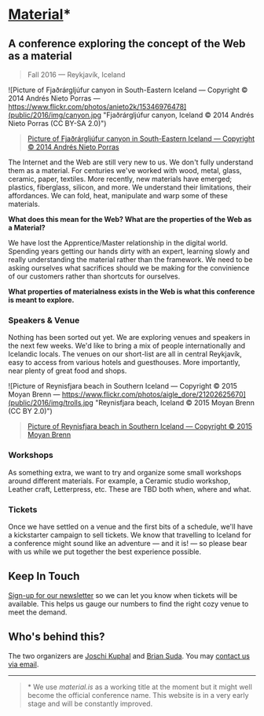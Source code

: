 # [Material](https://web.material.is)*
## A conference exploring the concept of the Web as a material

> Fall 2016 — Reykjavík, Iceland

![Picture of Fjaðrárgljúfur canyon in South-Eastern Iceland — Copyright © 2014 Andrés Nieto Porras — https://www.flickr.com/photos/anieto2k/15346976478](public/2016/img/canyon.jpg "Fjaðrárgljúfur canyon, Iceland © 2014 Andrés Nieto Porras (CC BY-SA 2.0)")
> [Picture of Fjaðrárgljúfur canyon in South-Eastern Iceland — Copyright © 2014 Andrés Nieto Porras](https://www.flickr.com/photos/anieto2k/15346976478)

The Internet and the Web are still very new to us. We don't fully understand them as a material. For centuries we've worked with wood, metal, glass, ceramic, paper, textiles. More recently, new materials have emerged; plastics, fiberglass, silicon, and more. We understand their limitations, their affordances. We can fold, heat, manipulate and warp some of these materials.

**What does this mean for the Web? What are the properties of the Web as a Material?**

We have lost the Apprentice/Master relationship in the digital world. Spending years getting our hands dirty with an expert, learning slowly and really understanding the material rather than the framework. We need to be asking ourselves what sacrifices should we be making for the convinience of our customers rather than shortcuts for ourselves.

**What properties of materialness exists in the Web is what this conference is meant to explore.**

### Speakers & Venue
Nothing has been sorted out yet. We are exploring venues and speakers in the next few weeks. We'd like to bring a mix of people internationally and Icelandic locals. The venues on our short-list are all in central Reykjavík, easy to access from various hotels and guesthouses. More importantly, near plenty of great food and shops.

![Picture of Reynisfjara beach in Southern Iceland — Copyright © 2015 Moyan Brenn — https://www.flickr.com/photos/aigle_dore/21202625670](public/2016/img/trolls.jpg "Reynisfjara beach, Iceland © 2015 Moyan Brenn (CC BY 2.0)")
> [Picture of Reynisfjara beach in Southern Iceland — Copyright © 2015 Moyan Brenn](https://www.flickr.com/photos/aigle_dore/21202625670)

### Workshops
As something extra, we want to try and organize some small workshops around different materials. For example, a Ceramic studio workshop, Leather craft, Letterpress, etc. These are TBD both when, where and what.

### Tickets
Once we have settled on a venue and the first bits of a schedule, we'll have a kickstarter campaign to sell tickets. We know that travelling to Iceland for a conference might sound like an adventure — and it is! — so please bear with us while we put together the best experience possible.

## Keep In Touch
[Sign-up for our newsletter](https://material.us12.list-manage.com/subscribe?u=47afb33257f1e65f442e8f176&id=c291cb4ea6) so we can let you know when tickets will be available. This helps us gauge our numbers to find the right cozy venue to meet the demand.

## Who's behind this?
The two organizers are [Joschi Kuphal](https://jkphl.is) and [Brian Suda](http://suda.co.uk). You may [contact us via email](mailto:info@material.is).

___

> \* We use *material.is* as a working title at the moment but it might well become the official conference name. This website is in a very early stage and will be constantly improved.